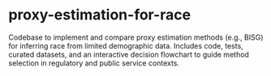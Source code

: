 # proxy-estimation-for-race
Codebase to implement and compare proxy estimation methods (e.g., BISG) for inferring race from limited demographic data. Includes code, tests, curated datasets, and an interactive decision flowchart to guide method selection in regulatory and public service contexts.
